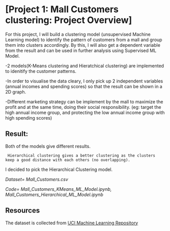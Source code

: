 # **[Project 1: Mall Customers clustering: Project Overview]** 

For this project, I will build a clustering model (unsupervised Machine Learning model) to identify the pattern of customers from a mall and group them into clusters accordingly. By this, I will also get a dependent variable from the result and can be used in further analysis using Supervised ML Model.

-2 models(K-Means clustering and Hieratchical clustering) are implemented to idenitify the customer patterns.

-In order to visualise the data cleary, I only pick up 2 independent variables (annual incomes and spending scores) so that the result can be shown in a 2D graph. 

-Different marketing strategy can be implement by the mall to maximize the profit and at the same time, doing their social responsibility. (eg: target the high annual income group, and protecting the low annual income group with high spending scores) 

## **Result:**

Both of the models give different results.

     Hierarchical clustering gives a better clustering as the clusters keep a good distance with each others (no overlapping).

I decided to pick the Hierarchical Clustering model.

*Dataset= Mall_Customers.csv*

*Code= Mall_Customers_KMeans_ML_Model.ipynb, Mall_Customers_Hierarchical_ML_Model.ipynb*


## **Resources** 

The dataset is collected from [UCI Machine Learning Repository](https://archive.ics.uci.edu/ml/datasets/Mall+Customers)
